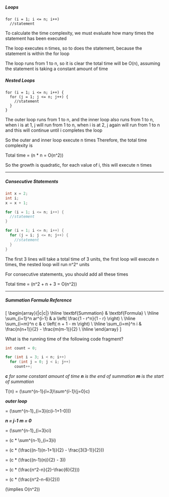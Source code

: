 ##### Loops
```
for (i = 1; i <= n; i++)
  //statement
```

To calculate the time complexity, we must evaluate
how many times the statement has been executed

The loop executes n times, so to does the statement,
because the statement is within the for loop

The loop runs from 1 to n, so it is clear
the total time will be O(n), assuming the
statement is taking a constant amount of time

##### Nested Loops
```
for (i = 1; i <= n; i++) {
  for (j = 1; j <= n; j++) {
    //statement
  }
}
```

The outer loop runs from 1 to n, and the
inner loop also runs from 1 to n, when
i is at 1, j will run from 1 to n, when
i is at 2, j again will run from 1 to n
and this will continue until i completes
the loop

So the outer and inner loop execute n times
Therefore, the total time complexity is

Total time = \(n * n = O(n^2)\)

So the growth is quadratic, for each value
of i, this will execute n times

---

##### Consecutive Statements

``` java
int x = 2;
int i;
x = x + 1;

for (i = 1; i <= n; i++) {
  //statement
}

for (i = 1; i <= n; i++) {
  for (j = i; j <= n; j++) {
    //statement
  }
}
```

The first 3 lines will take a total time of
3 units, the first loop will execute n times,
the nested loop will run n^2^ units

For consecutive statements, you should add
all these times

Total time = \(n^2 + n + 3 = O(n^2)\)

---

##### Summation Formula Reference

\[
\begin{array}{|c|c|}
\hline
\textbf{Summation} & \textbf{Formula} \\
\hline
\sum_{i=1}^n ar^{i-1} & a \left( \frac{1 - r^n}{1 - r} \right) \\
\hline
\sum_{i=m}^n c & c \left( n + 1 - m \right) \\
\hline
\sum_{i=m}^n i & \frac{n(n+1)}{2} - \frac{m(m-1)}{2} \\
\hline
\end{array}
\]

What is the running time of the following
code fragment?

``` java
int count = 0;

for (int i = 3; i < n; i++)
  for (int j = 0; j < i; j++)
    count++;
```

*__*c*__ for some constant amount of time*
*__*n*__ is the end of summation*
*__*m*__ is the start of summation*

T(n) = \(\sum^{n-1}_{i=3}\sum^{i-1}_{j=0}c\)

__*outer loop*__

= \(\sum^{n-1}_{i=3}(c(i-1+1-0))\)

__*n = j-1*__
__*m = 0*__

= \(\sum^{n-1}_{i=3}ci\)

= \(c * \sum^{n-1}_{i=3}i\)

= \(c * (\frac{(n-1)(n-1+1)}{2} - \frac{3(3-1)}{2})\)

= \(c * (\frac{(n-1)(n)}{2} - 3)\)

= \(c * (\frac{n^2-n}{2}-\frac{6}{2})\)

= \(c * (\frac{n^2-n-6}{2})\)

\(\implies O(n^2)\)